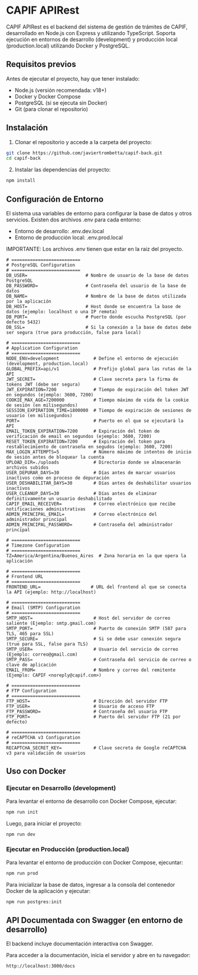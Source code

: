 # CAPIF APIRest

CAPIF APIRest es el backend del sistema de gestión de trámites de CAPIF, desarrollado en Node.js con Express y utilizando TypeScript. Soporta ejecución en entornos de desarrollo (development) y producción local (production.local) utilizando Docker y PostgreSQL.

## Requisitos previos

Antes de ejecutar el proyecto, hay que tener instalado:

- Node.js (versión recomendada: v18+)
- Docker y Docker Compose
- PostgreSQL (si se ejecuta sin Docker)
- Git (para clonar el repositorio)

## Instalación

1) Clonar el repositorio y accede a la carpeta del proyecto:

```sh
git clone https://github.com/javiertrombetta/capif-back.git
cd capif-back
```
2) Instalar las dependencias del proyecto:

```sh
npm install
```

## Configuración de Entorno

El sistema usa variables de entorno para configurar la base de datos y otros servicios. Existen dos archivos .env para cada entorno:

- Entorno de desarrollo: .env.dev.local
- Entorno de producción local: .env.prod.local

IMPORTANTE: Los archivos .env tienen que estar en la raiz del proyecto.

```env
# ==========================
# PostgreSQL Configuration
# ==========================
DB_USER=                      # Nombre de usuario de la base de datos PostgreSQL
DB_PASSWORD=                  # Contraseña del usuario de la base de datos
DB_NAME=                      # Nombre de la base de datos utilizada por la aplicación
DB_HOST=                      # Host donde se encuentra la base de datos (ejemplo: localhost o una IP remota)
DB_PORT=                      # Puerto donde escucha PostgreSQL (por defecto 5432)
DB_SSL=                       # Si la conexión a la base de datos debe ser segura (true para producción, false para local)

# ==========================
# Application Configuration
# ==========================
NODE_ENV=development             # Define el entorno de ejecución (development, production.local)
GLOBAL_PREFIX=api/v1             # Prefijo global para las rutas de la API
JWT_SECRET=                      # Clave secreta para la firma de tokens JWT (debe ser segura)
JWT_EXPIRATION=7200              # Tiempo de expiración del token JWT en segundos (ejemplo: 3600, 7200)
COOKIE_MAX_AGE=7200000           # Tiempo máximo de vida de la cookie de sesión (en milisegundos)
SESSION_EXPIRATION_TIME=1800000  # Tiempo de expiración de sesiones de usuario (en milisegundos)
PORT=                            # Puerto en el que se ejecutará la API
EMAIL_TOKEN_EXPIRATION=7200      # Expiración del token de verificación de email en segundos (ejemplo: 3600, 7200)
RESET_TOKEN_EXPIRATION=7200      # Expiración del token para restablecimiento de contraseña en segudos (ejemplo: 3600, 7200)
MAX_LOGIN_ATTEMPTS=5             # Número máximo de intentos de inicio de sesión antes de bloquear la cuenta
UPLOAD_DIR=./uploads             # Directorio donde se almacenarán archivos subidos
USER_DEPURAR_DAYS=30             # Días antes de marcar usuarios inactivos como en proceso de depuración
USER_DESHABILITAR_DAYS=30        # Días antes de deshabilitar usuarios inactivos
USER_CLEANUP_DAYS=30             # Días antes de eliminar definitivamente un usuario deshabilitado
CAPIF_EMAIL_RECEIVER=            # Correo electrónico que recibe notificaciones administrativas
ADMIN_PRINCIPAL_EMAIL=           # Correo electrónico del administrador principal
ADMIN_PRINCIPAL_PASSWORD=        # Contraseña del administrador principal

# ==========================
# Timezone Configuration
# ==========================
TZ=America/Argentina/Buenos_Aires  # Zona horaria en la que opera la aplicación

# ==========================
# Frontend URL
# ==========================
FRONTEND_URL=                   # URL del frontend al que se conecta la API (ejemplo: http://localhost)

# ==========================
# Email (SMTP) Configuration
# ==========================
SMTP_HOST=                       # Host del servidor de correo saliente (Ejemplo: smtp.gmail.com)
SMTP_PORT=                       # Puerto de conexión SMTP (587 para TLS, 465 para SSL)
SMTP_SECURE=                     # Si se debe usar conexión segura (true para SSL, false para TLS)
SMTP_USER=                       # Usuario del servicio de correo (Ejemplo: correo@gmail.com)
SMTP_PASS=                       # Contraseña del servicio de correo o clave de aplicación
EMAIL_FROM=                      # Nombre y correo del remitente (Ejemplo: CAPIF <noreply@capif.com>)

# ==========================
# FTP Configuration
# ==========================
FTP_HOST=                        # Dirección del servidor FTP
FTP_USER=                        # Usuario de acceso FTP
FTP_PASSWORD=                    # Contraseña del usuario FTP
FTP_PORT=                        # Puerto del servidor FTP (21 por defecto)

# ==========================
# reCAPTCHA v3 Configuration
# ==========================
RECAPTCHA_SECRET_KEY=            # Clave secreta de Google reCAPTCHA v3 para validación de usuarios
```


## Uso con Docker 
### Ejecutar en Desarrollo (development)
Para levantar el entorno de desarrollo con Docker Compose, ejecutar:

```sh
npm run init
```

Luego, para iniciar el proyecto:

```sh
npm run dev
```

### Ejecutar en Producción (production.local)
Para levantar el entorno de producción con Docker Compose, ejecuntar:

```sh
npm run prod
```

Para inicializar la base de datos, ingresar a la consola del contenedor Docker de la aplicación y ejecutar:

```sh
npm run postgres:init
```

## API Documentada con Swagger (en entorno de desarrollo)

El backend incluye documentación interactiva con Swagger.

Para acceder a la documentación, inicia el servidor y abre en tu navegador:

```bash
http://localhost:3000/docs
```